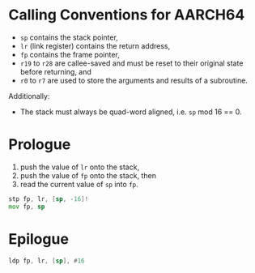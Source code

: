 <!--
     Copyright 2019, Data61
     Commonwealth Scientific and Industrial Research Organisation (CSIRO)
     ABN 41 687 119 230.

     This software may be distributed and modified according to the terms of
     the BSD 2-Clause license. Note that NO WARRANTY is provided.
     See "LICENSE_BSD2.txt" for details.

     @TAG(DATA61_BSD)
-->
# Calling Conventions for AARCH64

* `sp` contains the stack pointer,
* `lr` (link register) contains the return address,
* `fp` contains the frame pointer,
* `r19` to `r28` are callee-saved and must be reset to their original
  state before returning, and
* `r0` to `r7` are used to store the arguments and results of a
  subroutine.

Additionally:

* The stack must always be quad-word aligned, i.e. `sp` mod 16 == 0.

# Prologue

1. push the value of `lr` onto the stack,
2. push the value of `fp` onto the stack, then
3. read the current value of `sp` into `fp`.

```asm
stp fp, lr, [sp, -16]!
mov fp, sp
```

# Epilogue

```asm
ldp fp, lr, [sp], #16
```
